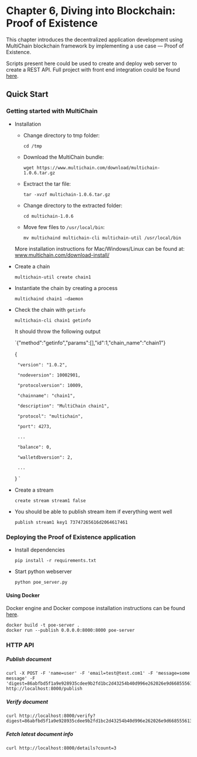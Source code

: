 # Chapter 6, Diving into Blockchain: Proof of Existence
This chapter introduces the decentralized application development using MultiChain blockchain framework by implementing a use case — Proof of Existence.

Scripts present here could be used to create and deploy web server to create a REST API.
 Full project with front end integration could be found [here](https://github.com/koshikraj/proof-of-existence).

## Quick Start

### Getting started with MultiChain

- Installation

    * Change directory to tmp folder: 
    
        `cd /tmp` 
    
    * Download the MultiChain bundle: 
    
        ```
        wget https://www.multichain.com/download/multichain-1.0.6.tar.gz
        ```    
    * Exctract the tar file: 
    
        ```
        tar -xvzf multichain-1.0.6.tar.gz 
        ```
    * Change directory to the extracted folder: 
    
        `cd multichain-1.0.6` 
    
    * Move few files to `/usr/local/bin`: 
    
        ```
        mv multichaind multichain-cli multichain-util /usr/local/bin
        ``` 

    More installation instructions for Mac/Windows/Linux can be found at: www.multichain.com/download-install/
    
- Create a chain
    
    `multichain-util create chain1` 

- Instantiate the chain by creating a process

    `multichaind chain1 –daemon`
    
- Check the chain with `getinfo`

    `multichain-cli chain1 getinfo` 
    
    It should throw the following output
    
    `{"method":"getinfo","params":[],"id":1,"chain_name":"chain1"} 
     
       
     
     { 
     
       "version": "1.0.2", 
     
       "nodeversion": 10002901, 
     
       "protocolversion": 10009, 
     
       "chainname": "chain1", 
     
       "description": "MultiChain chain1", 
     
       "protocol": "multichain", 
     
       "port": 4273, 
     
       ...
     
       "balance": 0, 
     
       "walletdbversion": 2, 
     
       ...
     
     } `
    
- Create a stream

    `create stream stream1 false`
    
- You should be able to publish stream item if everything went well

    `publish stream1 key1 73747265616d2064617461 `
    
### Deploying the Proof of Existence application     

- Install dependencies

   `pip install -r requirements.txt`

- Start python webserver

   `python poe_server.py`
   
#### Using Docker

Docker engine and Docker compose installation instructions can be found [here](../prerequisites/docker-installation.md).

```
docker build -t poe-server .
docker run --publish 0.0.0.0:8000:8000 poe-server
```
   

### HTTP API
##### Publish document
```
curl -X POST -F 'name=user' -F 'email=test@test.com1' -F 'message=some message' -F 'digest=86abfbd5f1a9e928935cdee9b2fd1bc2d43254b40d996e262026e9d668555613' http://localhost:8000/publish 
```

##### Verify document
```
curl http://localhost:8000/verify?digest=86abfbd5f1a9e928935cdee9b2fd1bc2d43254b40d996e262026e9d668555613
``` 

##### Fetch latest document info
```
curl http://localhost:8000/details?count=3
```
